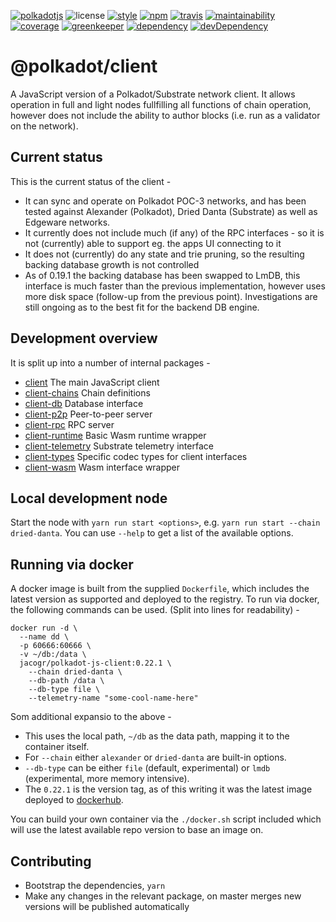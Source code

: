 [![polkadotjs](https://img.shields.io/badge/polkadot-js-orange.svg?style=flat-square)](https://polkadot.js.org)
![license](https://img.shields.io/badge/License-Apache%202.0-blue.svg?style=flat-square)
[![style](https://img.shields.io/badge/code%20style-semistandard-lightgrey.svg?style=flat-square)](https://github.com/Flet/semistandard)
[![npm](https://img.shields.io/npm/v/@polkadot/client.svg?style=flat-square)](https://www.npmjs.com/package/@polkadot/client)
[![travis](https://img.shields.io/travis/polkadot-js/client.svg?style=flat-square)](https://travis-ci.com/polkadot-js/client)
[![maintainability](https://img.shields.io/codeclimate/maintainability/polkadot-js/client.svg?style=flat-square)](https://codeclimate.com/github/polkadot-js/client/maintainability)
[![coverage](https://img.shields.io/coveralls/polkadot-js/client.svg?style=flat-square)](https://coveralls.io/github/polkadot-js/client?branch=master)
[![greenkeeper](https://img.shields.io/badge/greenkeeper-enabled-brightgreen.svg?style=flat-square)](https://greenkeeper.io/)
[![dependency](https://david-dm.org/polkadot-js/client.svg?style=flat-square)](https://david-dm.org/polkadot-js/client)
[![devDependency](https://david-dm.org/polkadot-js/client/dev-status.svg?style=flat-square)](https://david-dm.org/polkadot-js/client#info=devDependencies)

# @polkadot/client

A JavaScript version of a Polkadot/Substrate network client. It allows operation in full and light nodes fullfilling all functions of chain operation, however does not include the ability to author blocks (i.e. run as a validator on the network).

## Current status

This is the current status of the client -

- It can sync and operate on Polkadot POC-3 networks, and has been tested against Alexander (Polkadot), Dried Danta (Substrate) as well as Edgeware networks.
- It currently does not include much (if any) of the RPC interfaces - so it is not (currently) able to support eg. the apps UI connecting to it
- It does not (currently) do any state and trie pruning, so the resulting backing database growth is not controlled
- As of 0.19.1 the backing database has been swapped to LmDB, this interface is much faster than the previous implementation, however uses more disk space (follow-up from the previous point). Investigations are still ongoing as to the best fit for the backend DB engine.

## Development overview

It is split up into a number of internal packages -

- [client](packages/client/) The main JavaScript client
- [client-chains](packages/client-chains/) Chain definitions
- [client-db](packages/client-db/) Database interface
- [client-p2p](packages/client-p2p/) Peer-to-peer server
- [client-rpc](packages/client-rpc/) RPC server
- [client-runtime](packages/client-runtime/) Basic Wasm runtime wrapper
- [client-telemetry](packages/client-telemetry/) Substrate telemetry interface
- [client-types](packages/client-types/) Specific codec types for client interfaces
- [client-wasm](packages/client-wasm/) Wasm interface wrapper

## Local development node

Start the node with `yarn run start <options>`, e.g. `yarn run start --chain dried-danta`. You can use `--help` to get a list of the available options.

## Running via docker

A docker image is built from the supplied `Dockerfile`, which includes the latest version as supported and deployed to the registry. To run via docker, the following commands can be used. (Split into lines for readability) -

```
docker run -d \
  --name dd \
  -p 60666:60666 \
  -v ~/db:/data \
  jacogr/polkadot-js-client:0.22.1 \
    --chain dried-danta \
    --db-path /data \
    --db-type file \
    --telemetry-name "some-cool-name-here"
```

Som additional expansio to the above -

- This uses the local path, `~/db` as the data path, mapping it to the container itself.
- For `--chain` either `alexander` or `dried-danta` are built-in options.
- `--db-type` can be either `file` (default, experimental) or `lmdb` (experimental, more memory intensive).
- The `0.22.1` is the version tag, as of this writing it was the latest image deployed to [dockerhub](https://cloud.docker.com/u/jacogr/repository/docker/jacogr/polkadot-js-client).

You can build your own container via the `./docker.sh` script included which will use the latest available repo version to base an image on.

## Contributing

- Bootstrap the dependencies, `yarn`
- Make any changes in the relevant package, on master merges new versions will be published automatically
